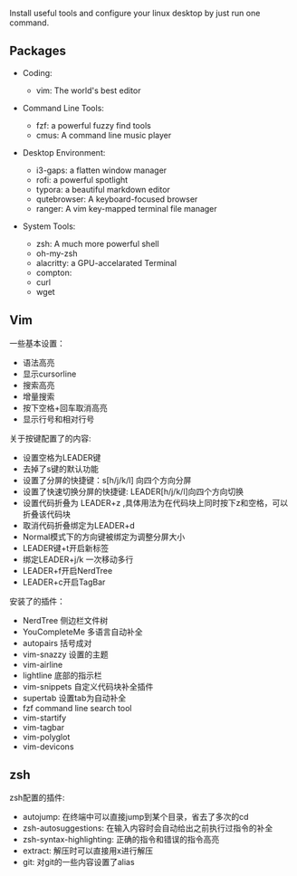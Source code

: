 Install useful tools and configure your linux desktop by just run one command.

## Packages
- Coding:
    - vim: The world's best editor

- Command Line Tools:
    - fzf: a powerful fuzzy find tools
    - cmus: A command line music player

- Desktop Environment:
    - i3-gaps: a flatten window manager
    - rofi: a powerful spotlight
    - typora: a beautiful markdown editor
    - qutebrowser: A keyboard-focused browser
    - ranger: A vim key-mapped terminal file manager


- System Tools:
    - zsh: A much more powerful shell
    - oh-my-zsh 
    - alacritty: a GPU-accelarated Terminal
    - compton: 
    - curl
    - wget


## Vim
一些基本设置：
- 语法高亮
- 显示cursorline
- 搜索高亮
- 增量搜索
- 按下空格+回车取消高亮
- 显示行号和相对行号

关于按键配置了的内容:
- 设置空格为LEADER键
- 去掉了s键的默认功能
- 设置了分屏的快捷键：s[h/j/k/l] 向四个方向分屏
- 设置了快速切换分屏的快捷键: LEADER[h/j/k/l]向四个方向切换
- 设置代码折叠为 LEADER+z ,具体用法为在代码块上同时按下z和空格，可以折叠该代码块
- 取消代码折叠绑定为LEADER+d
- Normal模式下的方向键被绑定为调整分屏大小
- LEADER键+t开启新标签
- 绑定LEADER+j/k 一次移动多行
- LEADER+f开启NerdTree
- LEADER+c开启TagBar

安装了的插件：
- NerdTree 侧边栏文件树
- YouCompleteMe 多语言自动补全
- autopairs 括号成对
- vim-snazzy 设置的主题
- vim-airline
- lightline 底部的指示栏
- vim-snippets 自定义代码块补全插件
- supertab 设置tab为自动补全
- fzf command line search tool
- vim-startify
- vim-tagbar
- vim-polyglot 
- vim-devicons


## zsh
zsh配置的插件:
- autojump: 在终端中可以直接jump到某个目录，省去了多次的cd
- zsh-autosuggestions: 在输入内容时会自动给出之前执行过指令的补全
- zsh-syntax-highlighting: 正确的指令和错误的指令高亮
- extract: 解压时可以直接用x进行解压
- git: 对git的一些内容设置了alias
